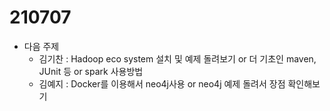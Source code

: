 # 210707

* 다음 주제
  * 김기찬 : Hadoop eco system 설치 및 예제 돌려보기 or 더 기초인 maven, JUnit 등 or spark 사용방법
  * 김예지 : Docker를 이용해서 neo4j사용 or neo4j 예제 돌려서 장점 확인해보기

